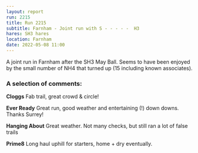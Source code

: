 ```yaml
---
layout: report
run: 2215
title: Run 2215
subtitle: Farnham - Joint run with S - - - - -  H3
hares: SH3 hares
location: Farnham
date: 2022-05-08 11:00
---
```


A joint run in Farnham after the SH3 May Ball. Seems to have been enjoyed by the small number of NH4 that turned up (15 including known associates).

### A selection of comments:

__Cloggs__ Fab trail, great crowd & circle!

__Ever Ready__ Great run, good weather and entertaining (!) down downs. Thanks Surrey!

__Hanging About__ Great weather. Not many checks, but still ran a lot of false trails

__Prime8__ Long haul uphill for starters, home + dry eventually.
